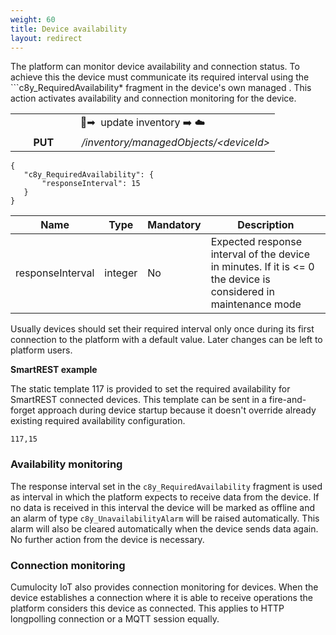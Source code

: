 ```yaml
---
weight: 60
title: Device availability
layout: redirect
---
```


The platform can monitor device availability and connection status. To achieve this the device must communicate its required interval using the ```c8y_RequiredAvailability* fragment in the device's own managed . This action activates availability and connection monitoring for the device.

<table>
<colgroup>
<col width="25%">
<col width="75%">
</colgroup>
<tbody>
<tr>
<td style="text-align:center" colspan="2" rowspan="1"> &#x1f4f1;&#10145; &#65039; update inventory &#10145;&#65039; &#9729;&#65039;
</td>
</tr>
<tr>
<td style="text-align:center"> <b>PUT</b> </td>
<td style="text-align:center"> <em>/inventory/managedObjects/&lt;deviceId&gt;</em>
</td>
</tr>
</tbody>
</table>

```
{
   "c8y_RequiredAvailability": {
       "responseInterval": 15
   }
}
```

<table>
<colgroup>
<col width="20%">
<col width="10%">
<col width="10%">
<col width="60%">
</colgroup>
<thead>
<tr>
<th>Name</th>
<th>Type</th>
<th>Mandatory</th>
<th>Description</th>
</tr>
</thead>
<tbody>
<tr>
<td>responseInterval</td>
<td>integer</td>
<td>No</td>
<td>Expected response interval of the device in minutes. If it is &lt;= 0 the device is considered in maintenance mode</td>
</tr>
</tbody>
</table>


Usually devices should set their required interval only once during its first connection to the platform with a default value. Later changes can be left to platform users.

**SmartREST example**

The static template 117 is provided to set the required availability for SmartREST connected devices. This template can be sent in a fire-and-forget approach during device startup because it doesn't override already existing required availability configuration.

`117,15`

### Availability monitoring

The response interval set in the ```c8y_RequiredAvailability``` fragment is used as interval in which the platform expects to receive data from the device. If no data is received in this interval the device will be marked as offline and an alarm of type ```c8y_UnavailabilityAlarm``` will be raised automatically. This alarm will also be cleared automatically when the device sends data again. No further action from the device is necessary.

### Connection monitoring

Cumulocity IoT also provides connection monitoring for devices. When the device establishes a connection where it is able to receive operations the platform considers this device as connected. This applies to HTTP longpolling connection or a MQTT session equally.
